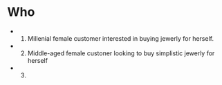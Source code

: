 # Who

- 1. Millenial female customer interested in buying jewerly for herself.
- 2. Middle-aged female custoner looking to buy simplistic jewerly for herself
- 3.
